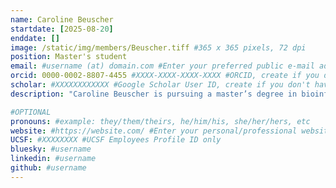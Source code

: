 ```yaml
---
name: Caroline Beuscher
startdate: [2025-08-20]
enddate: []
image: /static/img/members/Beuscher.tiff #365 x 365 pixels, 72 dpi
position: Master's student
email: #username (at) domain.com #Enter your preferred public e-mail address
orcid: 0000-0002-8807-4455 #XXXX-XXXX-XXXX-XXXX #ORCID, create if you don't have one
scholar: #XXXXXXXXXXXX #Google Scholar User ID, create if you don't have one
description: "Caroline Beuscher is pursuing a master’s degree in bioinformatics at Georgia Tech. She received her B.S. in Genetics from the University of Georgia and is interested in evolutionary genomics. Outside of lab, Caroline enjoys crocheting, yoga, and live music."

#OPTIONAL
pronouns: #example: they/them/theirs, he/him/his, she/her/hers, etc
website: #https://website.com/ #Enter your personal/professional website
UCSF: #XXXXXXXX #UCSF Employees Profile ID only
bluesky: #username
linkedin: #username
github: #username
---
```

